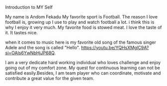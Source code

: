  Introduction to MY Self
 
 My name is Andom Fekadu
 My favorite sport is Football. The reason I love football is, growing up I use to play and watch football a lot. i think this is why I enjoy it very much.
 My favorite food is stowed meat. I love the taste of it. It tastes nice.

when it comes to music here is my favorite old song of the famous singer Adele and the song is called "Hello".
https://youtu.be/YQHsXMglC9A?si=OAls6YwNbHjJP68Q.

I am a very dedicate hard working individual who loves challenge and enjoy going out of my comfort zone. My quest for continuous learning can not be satisfied easily.Besides, I am team player who can coordinate, motivate and contribute a great value for the given team. 




 